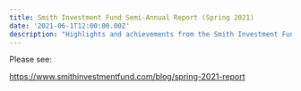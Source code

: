 ```yaml
---
title: Smith Investment Fund Semi-Annual Report (Spring 2021)
date: '2021-06-1T12:00:00.00Z'
description: "Highlights and achievements from the Smith Investment Fund's Quantitative Team which I had the pleasure of managing and working alongside for the last two years"
---
```


Please see:

https://www.smithinvestmentfund.com/blog/spring-2021-report
